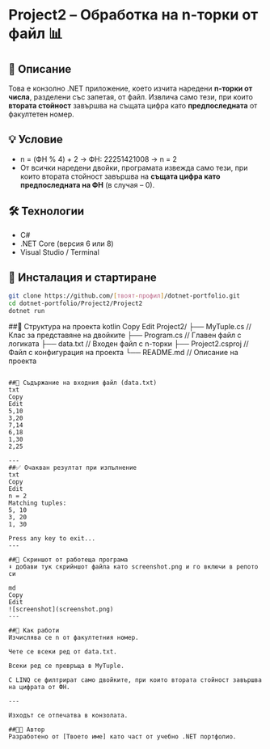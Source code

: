 # Project2 – Обработка на n-торки от файл 📊

## 🧾 Описание
Това е конзолно .NET приложение, което изчита наредени **n-торки от числа**, разделени със запетая, от файл. Извлича само тези, при които **втората стойност** завършва на същата цифра като **предпоследната** от факултетен номер.

## 💡 Условие
- n = (ФН % 4) + 2 → ФН: 22251421008 → n = 2
- От всички наредени двойки, програмата извежда само тези, при които втората стойност завършва на **същата цифра като предпоследната на ФН** (в случая – 0).

## 🛠️ Технологии
- C#
- .NET Core (версия 6 или 8)
- Visual Studio / Terminal

## 🧪 Инсталация и стартиране
```bash
git clone https://github.com/[твоят-профил]/dotnet-portfolio.git
cd dotnet-portfolio/Project2/Project2
dotnet run
```

##📁 Структура на проекта
kotlin
Copy
Edit
Project2/
├── MyTuple.cs         // Клас за представяне на двойките
├── Program.cs         // Главен файл с логиката
├── data.txt           // Входен файл с n-торки
├── Project2.csproj    // Файл с конфигурация на проекта
└── README.md          // Описание на проекта
```

##📝 Съдържание на входния файл (data.txt)
txt
Copy
Edit
5,10
3,20
7,14
6,18
1,30
2,25

---
##✅ Очакван резултат при изпълнение
txt
Copy
Edit
n = 2
Matching tuples:
5, 10
3, 20
1, 30

Press any key to exit...
---

##📸 Скриншот от работеща програма
⬇️ добави тук скрийншот файла като screenshot.png и го включи в репото си

md
Copy
Edit
![screenshot](screenshot.png)
---

##🧩 Как работи
Изчислява се n от факултетния номер.

Чете се всеки ред от data.txt.

Всеки ред се превръща в MyTuple.

С LINQ се филтрират само двойките, при които втората стойност завършва на цифрата от ФН.

---

Изходът се отпечатва в конзолата.

##👩‍💻 Автор
Разработено от [Твоето име] като част от учебно .NET портфолио.
